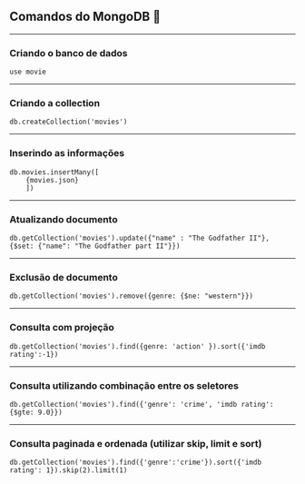 ## Comandos do MongoDB 🚀
---
### Criando o banco de dados
    use movie
---
### Criando a collection
    db.createCollection('movies')
---
### Inserindo as informações
    db.movies.insertMany([ 
        {movies.json} 
        ])
---
### Atualizando documento 
    db.getCollection('movies').update({"name" : "The Godfather II"}, {$set: {"name": "The Godfather part II"}})
---
### Exclusão de documento
    db.getCollection('movies').remove({genre: {$ne: "western"}})
---
### Consulta com projeção
    db.getCollection('movies').find({genre: 'action' }).sort({'imdb rating':-1})
---
### Consulta utilizando combinação entre os seletores
    db.getCollection('movies').find({'genre': 'crime', 'imdb rating':{$gte: 9.0}})
---
### Consulta paginada e ordenada (utilizar skip, limit e sort)
    db.getCollection('movies').find({'genre':'crime'}).sort({'imdb rating': 1}).skip(2).limit(1)